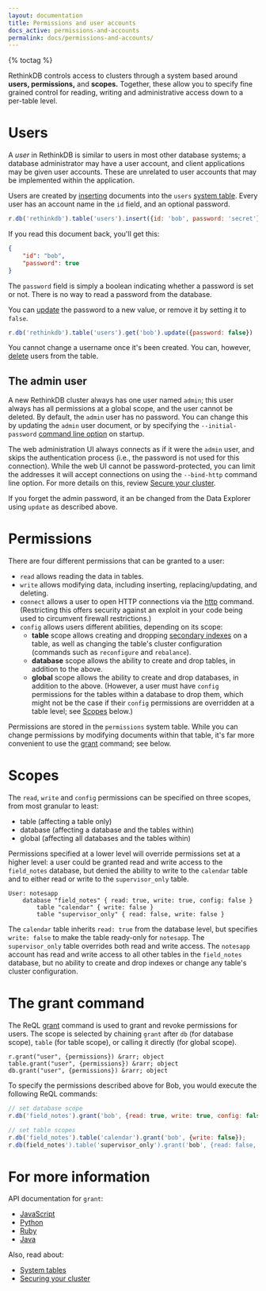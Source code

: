 ```yaml
---
layout: documentation
title: Permissions and user accounts
docs_active: permissions-and-accounts
permalink: docs/permissions-and-accounts/
---
```


{% toctag %}

RethinkDB controls access to clusters through a system based around **users, permissions,** and **scopes.** Together, these allow you to specify fine grained control for reading, writing and administrative access down to a per-table level.

# Users

A *user* in RethinkDB is similar to users in most other database systems; a database administrator may have a user account, and client applications may be given user accounts. These are unrelated to user accounts that may be implemented within the application.

Users are created by [inserting][ins] documents into the `users` [system table][st]. Every user has an account name in the `id` field, and an optional password.

[ins]: /api/javascript/insert
[st]:  /docs/system-tables/

```js
r.db('rethinkdb').table('users').insert({id: 'bob', password: 'secret'})
```

If you read this document back, you'll get this:

```json
{
    "id": "bob",
    "password": true
}
```

The `password` field is simply a boolean indicating whether a password is set or not. There is no way to read a password from the database.

You can [update][up] the password to a new value, or remove it by setting it to `false`.

[up]: /api/javascript/update

```js
r.db('rethinkdb').table('users').get('bob').update({password: false})
```

You cannot change a username once it's been created. You can, however, [delete][dl] users from the table.

[dl]: /api/javascript/delete

## The admin user

A new RethinkDB cluster always has one user named `admin`; this user always has all permissions at a global scope, and the user cannot be deleted. By default, the `admin` user has no password. You can change this by updating the `admin` user document, or by specifying the `--initial-password` [command line option][cli] on startup.

[cli]: /docs/cli-options/

The web administration UI always connects as if it were the `admin` user, and skips the authentication process (i.e., the password is not used for this connection). While the web UI cannot be password-protected, you can limit the addresses it will accept connections on using the `--bind-http` command line option. For more details on this, review [Secure your cluster][sec].

[sec]: /docs/security/#securing-the-web-interface

If you forget the admin password, it an be changed from the Data Explorer using `update` as described above.

# Permissions

There are four different permissions that can be granted to a user:

* `read` allows reading the data in tables.
* `write` allows modifying data, including inserting, replacing/updating, and deleting.
* `connect` allows a user to open HTTP connections via the [http][] command. (Restricting this offers security against an exploit in your code being used to circumvent firewall restrictions.)
* `config` allows users different abilities, depending on its scope:
    * __table__ scope allows creating and dropping [secondary indexes][si] on a table, as well as changing the table's cluster configuration (commands such as `reconfigure` and `rebalance`).
    * __database__ scope allows the ability to create and drop tables, in addition to the above.
    * __global__ scope allows the ability to create and drop databases, in addition to the above. (However, a user must have `config` permissions for the tables within a database to drop them, which might not be the case if their `config` permissions are overridden at a table level; see [Scopes](#scopes) below.)

[si]: /docs/secondary-indexes/
[http]: /api/javascript/http

Permissions are stored in the `permissions` system table. While you can change permissions by modifying documents within that table, it's far more convenient to use the [grant](#the-grant-command) command; see below.

# Scopes

The `read`, `write` and `config` permissions can be specified on three scopes, from most granular to least:

* table (affecting a table only)
* database (affecting a database and the tables within)
* global (affecting all databases and the tables within)

Permissions specified at a lower level will override permissions set at a higher level: a user could be granted read and write access to the `field_notes` database, but denied the ability to write to the `calendar` table and to either read or write to the `supervisor_only` table.


    User: notesapp
        database "field_notes" { read: true, write: true, config: false }
            table "calendar" { write: false }
            table "supervisor_only" { read: false, write: false }

The `calendar` table inherits `read: true` from the database level, but specifies `write: false` to make the table ready-only for `notesapp`. The `supervisor_only` table overrides both read and write access. The `notesapp` account has read and write access to all other tables in the `field_notes` database, but no ability to create and drop indexes or change any table's cluster configuration.

# The grant command

The ReQL [grant][gr] command is used to grant and revoke permissions for users. The scope is selected by chaining `grant` after `db` (for database scope), `table` (for table scope), or calling it directly (for global scope).

[gr]: /api/javascript/grant

    r.grant("user", {permissions}) &rarr; object
    table.grant("user", {permissions}) &rarr; object
    db.grant("user", {permissions}) &rarr; object

To specify the permissions described above for Bob, you would execute the following ReQL commands:

```js
// set database scope
r.db('field_notes').grant('bob', {read: true, write: true, config: false});

// set table scopes
r.db('field_notes').table('calendar').grant('bob', {write: false});
r.db(field_notes').table('supervisor_only').grant('bob', {read: false, write: false});
```

# For more information

API documentation for `grant`:

* [JavaScript](/api/javascript/grant)
* [Python](/api/python/grant)
* [Ruby](/api/ruby/grant)
* [Java](/api/java/grant)

Also, read about:

* [System tables][st]
* [Securing your cluster](/docs/security)
